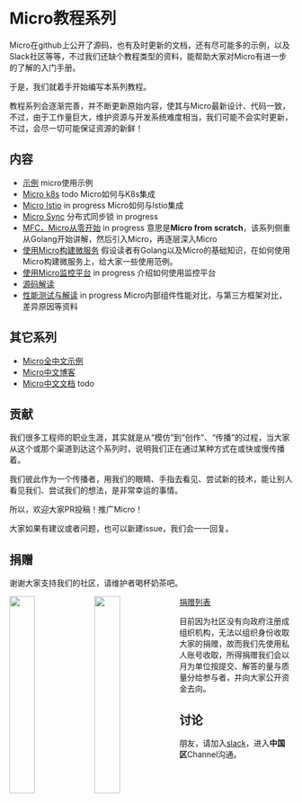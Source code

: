 # Micro教程系列

Micro在github上公开了源码，也有及时更新的文档，还有尽可能多的示例，以及Slack社区等等，不过我们还缺个教程类型的资料，能帮助大家对Micro有进一步的了解的入门手册。

于是，我们就着手开始编写本系列教程。

教程系列会逐渐完善，并不断更新原始内容，使其与Micro最新设计、代码一致，不过，由于工作量巨大，维护资源与开发系统难度相当，我们可能不会实时更新，不过，会尽一切可能保证资源的新鲜！

## 内容

- [示例](./examples) micro使用示例
- [Micro k8s](./micro-k8s) todo Micro如何与K8s集成
- [Micro Istio](./micro-istio) in progress Micro如何与Istio集成
- [Micro Sync](./micro-sync) 分布式同步锁 in progress
- [MFC，Micro从零开始](./micro-from-scratch) in progress 意思是**Micro from scratch**，该系列侧重从Golang开始讲解，然后引入Micro，再逐层深入Micro
- [使用Micro构建微服务](./microservice-in-micro) 假设读者有Golang以及Micro的基础知识，在如何使用Micro构建微服务上，给大家一些使用范例。
- [使用Micro监控平台](./platform-web) in progress 介绍如何使用监控平台
- [源码解读](./source-code-guide)
- [性能测试与解读](./micro-benchmark) in progress Micro内部组件性能对比，与第三方框架对比，差异原因等资料

## 其它系列

- [Micro全中文示例][cn-examples]
- [Micro中文博客][cn-blogs]
- [Micro中文文档][cn-docs] todo

## 贡献

我们很多工程师的职业生涯，其实就是从“模仿”到“创作”、“传播”的过程，当大家从这个或那个渠道到达这个系列时，说明我们正在通过某种方式在或快或慢传播着。

我们彼此作为一个传播者，用我们的眼睛、手指去看见、尝试新的技术，能让别人看见我们、尝试我们的想法，是非常幸运的事情。

所以，欢迎大家PR投稿！推广Micro！

大家如果有建议或者问题，也可以新建issue，我们会一一回复。

## 捐赠

谢谢大家支持我们的社区，请维护者喝杯奶茶吧。

 <img style="float: left; width:30%" src="https://github.com/micro-in-cn/tutorials/raw/master/donation/donation_zfb.jpg"> 
 <img style="float: left; width:30%" src="https://github.com/micro-in-cn/tutorials/raw/master/donation/donation_wx.jpg"> 

[捐赠列表](./donation/users.md)

目前因为社区没有向政府注册成组织机构，无法以组织身份收取大家的捐赠，故而我们先使用私人账号收取，所得捐赠我们会以月为单位按提交、解答的量与质量分给参与者，并向大家公开资金去向。

## 讨论

朋友，请加入[slack](http://slack.micro.mu/)，进入**中国区**Channel沟通。

[cn-examples]: /examples
[cn-blogs]: https://micro.mu/blog/cn/
[cn-docs]: https://micro.mu/docs/cn/
